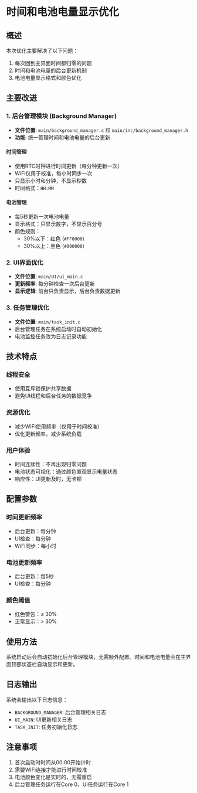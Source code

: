 # 时间和电池电量显示优化

## 概述
本次优化主要解决了以下问题：
1. 每次回到主界面时间都归零的问题
2. 时间和电池电量的后台更新机制
3. 电池电量显示格式和颜色优化

## 主要改进

### 1. 后台管理模块 (Background Manager)
- **文件位置**: `main/background_manager.c` 和 `main/inc/background_manager.h`
- **功能**: 统一管理时间和电池电量的后台更新

#### 时间管理
- 使用RTC时钟进行时间更新（每分钟更新一次）
- WiFi仅用于校准，每小时同步一次
- 只显示小时和分钟，不显示秒数
- 时间格式：`HH:MM`

#### 电池管理
- 每5秒更新一次电池电量
- 显示格式：只显示数字，不显示百分号
- 颜色规则：
  - 30%以下：红色 (`#FF0000`)
  - 30%以上：黑色 (`#000000`)

### 2. UI界面优化
- **文件位置**: `main/UI/ui_main.c`
- **更新频率**: 每分钟检查一次后台更新
- **显示逻辑**: 前台只负责显示，后台负责数据更新

### 3. 任务管理优化
- **文件位置**: `main/task_init.c`
- 后台管理任务在系统启动时自动初始化
- 电池监控任务改为日志记录功能

## 技术特点

### 线程安全
- 使用互斥锁保护共享数据
- 避免UI线程和后台任务的数据竞争

### 资源优化
- 减少WiFi使用频率（仅用于时间校准）
- 优化更新频率，减少系统负载

### 用户体验
- 时间连续性：不再出现归零问题
- 电池状态可视化：通过颜色直观显示电量状态
- 响应性：UI更新及时，无卡顿

## 配置参数

### 时间更新频率
- 后台更新：每分钟
- UI检查：每分钟
- WiFi同步：每小时

### 电池更新频率
- 后台更新：每5秒
- UI检查：每分钟

### 颜色阈值
- 红色警告：≤ 30%
- 正常显示：> 30%

## 使用方法

系统启动后会自动初始化后台管理模块，无需额外配置。时间和电池电量会在主界面顶部状态栏自动显示和更新。

## 日志输出

系统会输出以下日志信息：
- `BACKGROUND_MANAGER`: 后台管理相关日志
- `UI_MAIN`: UI更新相关日志
- `TASK_INIT`: 任务初始化日志

## 注意事项

1. 首次启动时时间从00:00开始计时
2. 需要WiFi连接才能进行时间校准
3. 电池颜色变化是实时的，无需重启
4. 后台管理任务运行在Core 0，UI任务运行在Core 1
